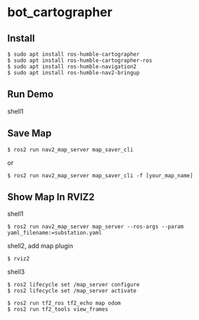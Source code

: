 

# bot_cartographer

## Install

```shell
$ sudo apt install ros-humble-cartographer
$ sudo apt install ros-humble-cartographer-ros
$ sudo apt install ros-humble-navigation2 
$ sudo apt install ros-humble-nav2-bringup
```

## Run Demo
shell1



## Save Map
```shell
$ ros2 run nav2_map_server map_saver_cli
```
or
```shell
$ ros2 run nav2_map_server map_saver_cli -f [your_map_name]
```

## Show Map In RVIZ2
shell1
```shell
$ ros2 run nav2_map_server map_server --ros-args --param yaml_filename:=substation.yaml
```
shell2, add map plugin
```shell
$ rviz2
```
shell3
```shell
$ ros2 lifecycle set /map_server configure
$ ros2 lifecycle set /map_server activate
```


```shell
$ ros2 run tf2_ros tf2_echo map odom
$ ros2 run tf2_tools view_frames
```
